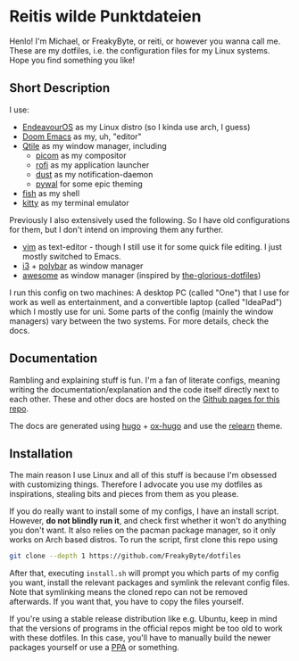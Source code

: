 # Reitis wilde Punktdateien

Henlo! I'm Michael, or FreakyByte, or reiti, or however you wanna call me. These are my dotfiles, i.e. the configuration files for my Linux systems. Hope you find something you like!

## Short Description
I use:
- [EndeavourOS](https://endeavouros.com/) as my Linux distro (so I kinda use arch, I guess)
- [Doom Emacs](https://github.com/doomemacs/doomemacs) as my, uh, "editor"
- [Qtile](https://qtile.org/) as my window manager, including
  - [picom](https://github.com/yshui/picom) as my compositor
  - [rofi](https://github.com/davatorium/rofi) as my application launcher
  - [dust](https://github.com/dunst-project/dunst) as my notification-daemon
  - [pywal](https://github.com/dylanaraps/pywal) for some epic theming
- [fish](https://fishshell.com/) as my shell
- [kitty](https://sw.kovidgoyal.net/kitty/) as my terminal emulator

Previously I also extensively used the following. So I have old configurations for them, but I don't intend on improving them any further.
- [vim](https://www.vim.org/) as text-editor - though I still use it for some quick file editing. I just mostly switched to Emacs.
- [i3](https://i3wm.org/) + [polybar](https://github.com/polybar/polybar) as window manager
- [awesome](https://awesomewm.org/) as window manager (inspired by [the-glorious-dotfiles](https://github.com/eromatiya/the-glorious-dotfiles))

I run this config on two machines: A desktop PC (called "One") that I use for work as well as entertainment, and a convertible laptop (called "IdeaPad") which I mostly use for uni. Some parts of the config (mainly the window managers) vary between the two systems. For more details, check the docs.

## Documentation
Rambling and explaining stuff is fun. I'm a fan of literate configs, meaning writing the documentation/explanation and the code itself directly next to each other. These and other docs are hosted on the [Github pages for this repo](https://freakybyte.github.io/dotfiles/). 

The docs are generated using [hugo](https://gohugo.io/) + [ox-hugo](https://ox-hugo.scripter.co/) and use the [relearn](https://mcshelby.github.io/hugo-theme-relearn/) theme.

## Installation
The main reason I use Linux and all of this stuff is because I'm obsessed with customizing things. Therefore I advocate you use my dotfiles as inspirations, stealing bits and pieces from them as you please.

If you do really want to install some of my configs, I have an install script. However, **do not blindly run it**, and check first whether it won't do anything you don't want. It also relies on the pacman package manager, so it only works on Arch based distros. To run the script, first clone this repo using
``` sh
git clone --depth 1 https://github.com/FreakyByte/dotfiles
```
After that, executing `install.sh` will prompt you which parts of my config you want, install the relevant packages and symlink the relevant config files. Note that symlinking means the cloned repo can not be removed afterwards. If you want that, you have to copy the files yourself.

If you're using a stable release distribution like e.g. Ubuntu, keep in mind that the versions of programs in the official repos might be too old to work with these dotfiles. In this case, you'll have to manually build the newer packages yourself or use a [PPA](https://help.ubuntu.com/community/PPA) or something.
